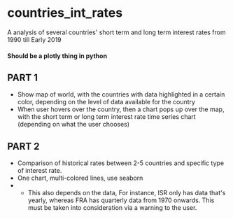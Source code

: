 # countries_int_rates
A analysis of several countries' short term and long term interest rates from 1990 till Early 2019

#### Should be a plotly thing in python

## PART 1
- Show map of world, with the countries with data highlighted in a certain color, depending on the level of data available for the country
- When user hovers over the country, then a chart pops up over the map, with the short term or long term interest rate time series chart (depending on what the user chooses)

## PART 2
- Comparison of historical rates between 2-5 countries and specific type of interest rate.
- One chart, multi-colored lines, use seaborn
- - This also depends on the data, For instance, ISR only has data that's yearly, whereas FRA has quarterly data from 1970 onwards. This must be taken into consideration via a warning to the user.
